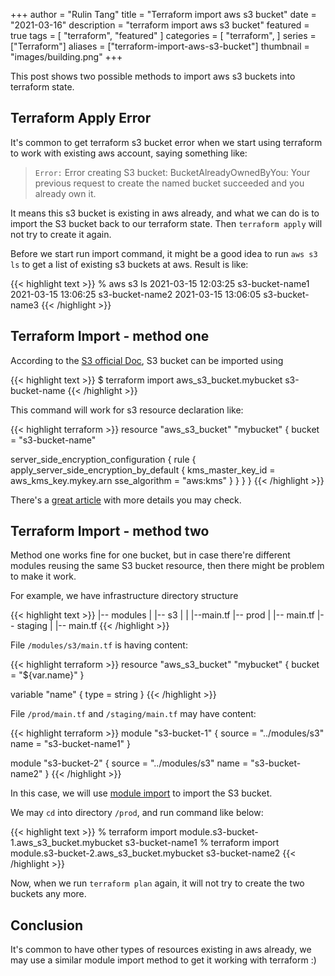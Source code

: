+++
author = "Rulin Tang"
title = "Terraform import aws s3 bucket"
date = "2021-03-16"
description = "terraform import aws s3 bucket"
featured = true
tags = [
    "terraform",
    "featured"
]
categories = [
    "terraform",
]
series = ["Terraform"]
aliases = ["terraform-import-aws-s3-bucket"]
thumbnail = "images/building.png"
+++

This post shows two possible methods to import aws s3 buckets into terraform state.
<!--more-->

## Terraform Apply Error

It's common to get terraform s3 bucket error when we start using terraform to work with existing aws account, saying something like:


> `Error:` Error creating S3 bucket: BucketAlreadyOwnedByYou: Your previous request to create the named bucket succeeded and you already own it.

It means this s3 bucket is existing in aws already, and what we can do is to import the S3 bucket back to our terraform state. Then `terraform apply` will not try to create it again.

Before we start run import command, it might be a good idea to run `aws s3 ls` to get a list of existing s3 buckets at aws. Result is like:

{{< highlight text >}}
% aws s3 ls
2021-03-15 12:03:25 s3-bucket-name1
2021-03-15 13:06:25 s3-bucket-name2
2021-03-15 13:06:05 s3-bucket-name3
{{< /highlight >}}

## Terraform Import - method one

According to the [S3 official Doc](https://registry.terraform.io/providers/hashicorp/aws/latest/docs/resources/s3_bucket), S3 bucket can be imported using

{{< highlight text >}}
$ terraform import aws_s3_bucket.mybucket s3-bucket-name
{{< /highlight >}}

This command will work for s3 resource declaration like:

{{< highlight terraform >}}
resource "aws_s3_bucket" "mybucket" {
  bucket = "s3-bucket-name"

  server_side_encryption_configuration {
    rule {
      apply_server_side_encryption_by_default {
        kms_master_key_id = aws_kms_key.mykey.arn
        sse_algorithm     = "aws:kms"
      }
    }
  }
}
{{< /highlight >}}

There's a [great article](https://medium.com/faun/importing-aws-resources-into-terraform-52139c1630a5) with more details you may check.

## Terraform Import - method two

Method one works fine for one bucket, but in case there're different modules reusing the same S3 bucket resource, then there might be problem to make it work.

For example, we have infrastructure directory structure

{{< highlight text >}}
|-- modules
|   |-- s3
|   |   |--main.tf
|-- prod
|   |-- main.tf
|-- staging
|   |-- main.tf
{{< /highlight >}}

File `/modules/s3/main.tf` is having content:

{{< highlight terraform >}}
resource "aws_s3_bucket" "mybucket" {
  bucket = "${var.name}"
}

variable "name" {
    type = string
}
{{< /highlight >}}

File `/prod/main.tf` and `/staging/main.tf` may have content:

{{< highlight terraform >}}
module "s3-bucket-1" {
    source = "../modules/s3"
    name = "s3-bucket-name1"
}

module "s3-bucket-2" {
    source = "../modules/s3"
    name = "s3-bucket-name2"
}
{{< /highlight >}}

In this case, we will use [module import](https://www.terraform.io/docs/cli/commands/import.html#example-import-into-module) to import the S3 bucket.

We may `cd` into directory `/prod`, and run command like below:

{{< highlight text >}}
% terraform import module.s3-bucket-1.aws_s3_bucket.mybucket s3-bucket-name1
% terraform import module.s3-bucket-2.aws_s3_bucket.mybucket s3-bucket-name2
{{< /highlight >}}

Now, when we run `terraform plan` again, it will not try to create the two buckets any more.

## Conclusion

It's common to have other types of resources existing in aws already, we may use a similar module import method to get it working with terraform :)


